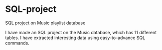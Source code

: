 # SQL-project
SQL project on Music playlist database

I have made an SQL project on the Music database, which has 11 different tables. I have extracted interesting data using easy-to-advance SQL commands. 
